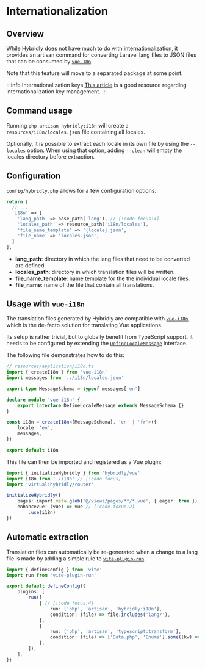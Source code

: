 # Internationalization

## Overview

While Hybridly does not have much to do with internationalization, it provides an artisan command for converting Laravel lang files to JSON files that can be consumed by [`vue-18n`](https://vue-i18n.intlify.dev/).

Note that this feature will move to a separated package at some point.

:::info Internationalization keys
[This article](https://phrase.com/blog/posts/ruby-lessons-learned-naming-and-managing-rails-i18n-keys/) is a good resource regarding internationalization key management.
:::

## Command usage

Running `php artisan hybridly:i18n` will create a `resources/i18n/locales.json` file containing all locales. 

Optionally, it is possible to extract each locale in its own file by using the `--locales` option. When using that option, adding `--clean` will empty the locales directory before extraction.

## Configuration

`config/hybridly.php` allows for a few configuration options.

```php
return [
  // ...
  'i18n' => [
    'lang_path' => base_path('lang'), // [!code focus:4]
    'locales_path' => resource_path('i18n/locales'),
    'file_name_template' => '{locale}.json',
    'file_name' => 'locales.json',
  ]
];
```

- **lang_path**: directory in which the lang files that need to be converted are defined.
- **locales_path**: directory in which translation files will be written.
- **file_name_template**: name template for the the individual locale files.
- **file_name**: name of the file that contain all translations.

## Usage with `vue-i18n`

The translation files generated by Hybridly are compatible with [`vue-i18n`](https://vue-i18n.intlify.dev/), which is the de-facto solution for translating Vue applications.

Its setup is rather trivial, but to globally benefit from TypeScript support, it needs to be configured by extending the [`DefineLocaleMessage`](https://vue-i18n.intlify.dev/guide/advanced/typescript.html#global-resource-schema-type-definition) interface. 

The following file demonstrates how to do this:

```ts
// resources/application/i18n.ts
import { createI18n } from 'vue-i18n'
import messages from '../i18n/locales.json'

export type MessageSchema = typeof messages['en']

declare module 'vue-i18n' {
	export interface DefineLocaleMessage extends MessageSchema {}
}

const i18n = createI18n<[MessageSchema], 'en' | 'fr'>({
	locale: 'en',
	messages,
})

export default i18n
```

This file can then be imported and registered as a Vue plugin:

```ts
import { initializeHybridly } from 'hybridly/vue'
import i18n from './i18n' // [!code focus]
import 'virtual:hybridly/router'

initializeHybridly({
	pages: import.meta.glob('@/views/pages/**/*.vue', { eager: true }),
	enhanceVue: (vue) => vue // [!code focus:2]
		.use(i18n)
})
```

## Automatic extraction

Translation files can automatically be re-generated when a change to a lang file is made by adding a simple rule to [`vite-plugin-run`](https://github.com/innocenzi/vite-plugin-run).

```ts
import { defineConfig } from 'vite'
import run from 'vite-plugin-run'

export default defineConfig({
	plugins: [
		run([
			{ // [!code focus:4]
				run: ['php', 'artisan', 'hybridly:i18n'],
				condition: (file) => file.includes('lang/'),
			},
			{
				run: ['php', 'artisan', 'typescript:transform'],
				condition: (file) => ['Data.php', 'Enums'].some((kw) => file.includes(kw)),
			},
		]),
	],
})
```

